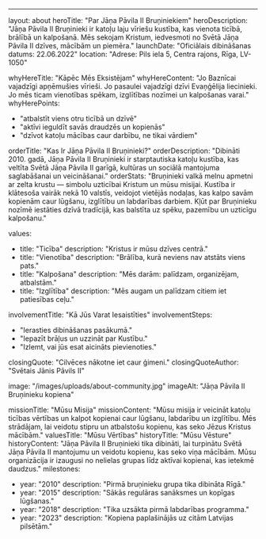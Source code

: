 ---
layout: about
heroTitle: "Par Jāņa Pāvila II Bruņiniekiem"
heroDescription: "Jāņa Pāvila II Bruņinieki ir katoļu laju vīriešu kustība, kas vienota ticībā, brālībā un kalpošanā. Mēs sekojam Kristum, iedvesmoti no Svētā Jāņa Pāvila II dzīves, mācībām un piemēra."
launchDate: "Oficiālais dibināšanas datums: 22.06.2022"
location: "Adrese: Pils iela 5, Centra rajons, Rīga, LV-1050"

whyHereTitle: "Kāpēc Mēs Eksistējam"
whyHereContent: "Jo Baznīcai vajadzīgi apņēmušies vīrieši. Jo pasaulei vajadzīgi dzīvi Evaņģēlija liecinieki. Jo mēs ticam vienotības spēkam, izglītības nozīmei un kalpošanas varai."
whyHerePoints:
  - "atbalstīt viens otru ticībā un dzīvē"
  - "aktīvi ieguldīt savās draudzēs un kopienās"
  - "dzīvot katoļu mācības caur darbību, ne tikai vārdiem"

orderTitle: "Kas Ir Jāņa Pāvila II Bruņinieki?"
orderDescription: "Dibināti 2010. gadā, Jāņa Pāvila II Bruņinieki ir starptautiska katoļu kustība, kas veltīta Svētā Jāņa Pāvila II garīgā, kultūras un sociālā mantojuma saglabāšanai un veicināšanai."
orderStats: "Bruņinieki valkā melnu apmetni ar zelta krustu — simbolu uzticībai Kristum un mūsu misijai. Kustība ir klātesoša vairāk nekā 10 valstīs, veidojot vietējās nodaļas, kas kalpo savām kopienām caur lūgšanu, izglītību un labdarības darbiem. Kļūt par Bruņinieku nozīmē iestāties dzīvā tradīcijā, kas balstīta uz spēku, pazemību un uzticīgu kalpošanu."

values:
  - title: "Ticība"
    description: "Kristus ir mūsu dzīves centrā."
  - title: "Vienotība"
    description: "Brālība, kurā neviens nav atstāts viens pats."
  - title: "Kalpošana"
    description: "Mēs darām: palīdzam, organizējam, atbalstām."
  - title: "Izglītība"
    description: "Mēs augam un palīdzam citiem iet patiesības ceļu."

involvementTitle: "Kā Jūs Varat Iesaistīties"
involvementSteps:
  - "Ierasties dibināšanas pasākumā."
  - "Iepazīt brāļus un uzzināt par Kustību."
  - "Izlemt, vai jūs esat aicināts pievienoties."

closingQuote: "Cilvēces nākotne iet caur ģimeni."
closingQuoteAuthor: "Svētais Jānis Pāvils II"

image: "/images/uploads/about-community.jpg"
imageAlt: "Jāņa Pāvila II Bruņinieku kopiena"

missionTitle: "Mūsu Misija"
missionContent: "Mūsu misija ir veicināt katoļu ticības vērtības un kalpot kopienai caur lūgšanu, labdarību un izglītību. Mēs strādājam, lai veidotu stipru un atbalstošu kopienu, kas seko Jēzus Kristus mācībām."
valuesTitle: "Mūsu Vērtības"
historyTitle: "Mūsu Vēsture"
historyContent: "Jāņa Pāvila II Bruņinieki tika dibināti, lai turpinātu Svētā Jāņa Pāvila II mantojumu un veidotu kopienu, kas seko viņa mācībām. Mūsu organizācija ir izaugusi no nelielas grupas līdz aktīvai kopienai, kas ietekmē daudzus."
milestones:
  - year: "2010"
    description: "Pirmā bruņinieku grupa tika dibināta Rīgā."
  - year: "2015"
    description: "Sākās regulāras sanāksmes un kopīgas lūgšanas."
  - year: "2018"
    description: "Tika uzsākta pirmā labdarības programma."
  - year: "2023"
    description: "Kopiena paplašinājās uz citām Latvijas pilsētām." 